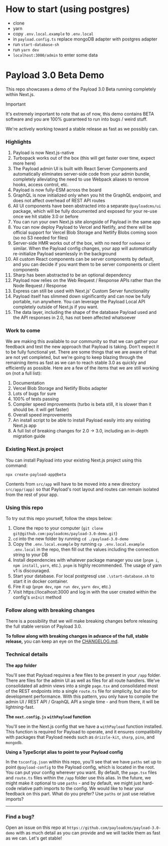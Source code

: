 # How to start (using postgres)
- clone
- yarn
- copy `.env.local.example` to `.env.local`
- in `payload.config.ts` replace mongoDB adapter with postgres adapter
- run `start-database-sh`
- run `yarn dev`
- `localhost:3000/admin` to enter some data

# Payload 3.0 Beta Demo

This repo showcases a demo of the Payload 3.0 Beta running completely within Next.js.

> [!IMPORTANT]
> It's extremely important to note that as of now, this demo contains BETA software and you are 100% guaranteed to run into bugs / weird stuff.
>
> We're actively working toward a stable release as fast as we possibly can.

### Highlights

1. Payload is now Next.js-native
1. Turbopack works out of the box (this will get faster over time, expect more here)
1. The Payload admin UI is built with React Server Components and automatically eliminates server-side code from your admin bundle, completely alleviating the need to use Webpack aliases to remove hooks, access control, etc.
1. Payload is now fully-ESM across the board
1. GraphQL is now initialized only when you hit the GraphQL endpoint, and does not affect overhead of REST API routes
1. All UI components have been abstracted into a separate `@payloadcms/ui` package, which will be fully documented and exposed for your re-use once we hit stable 3.0 or before
1. You can run your own Next.js site alongside of Payload in the same app
1. You can now deploy Payload to Vercel and Netlify, and there will be official support for Vercel Blob Storage and Netlify Blobs coming soon (so no S3 needed for files)
1. Server-side HMR works out of the box, with no need for `nodemon` or similar. When the Payload config changes, your app will automatically re-initialize Payload seamlessly in the background
1. All custom React components can be server components by default, and you can decide if you want them to be server components or client components
1. Sharp has been abstracted to be an optional dependency
1. Payload now relies on the Web Request / Response APIs rather than the Node Request / Response
1. Express can still be used with Next.js' Custom Server functionality
1. Payload itself has slimmed down significantly and can now be fully portable, run anywhere. You can leverage the Payload Local API completely outside of Next.js if you want.
1. The data layer, including the shape of the database Payload used and the API responses in 2.0, has not been affected whatsoever

### Work to come

We are making this available to our community so that we can gather your feedback and test the new approach that Payload is taking. Don't expect it to be fully functional yet. There are some things that we are aware of that are not yet completed, but we're going to keep blazing through the remaining items as fast as we can to reach stable 3.0 as quickly and efficiently as possible. Here are a few of the items that we are still working on (not a full list):

1. Documentation
1. Vercel Blob Storage and Netlify Blobs adapter
1. Lots of bugs for sure
1. 100% of tests passing
1. Compiler speed improvements (turbo is beta still, it is slower than it should be. it will get faster)
1. Overall speed improvements
1. An install script to be able to install Payload easily into any existing Next.js app
1. A full list of breaking changes for 2.0 -> 3.0, including an in-depth migration guide

### Existing Next.js project

You can install Payload into your existing Next.js project using this command:

```
npx create-payload-app@beta
```

Contents from `src/app` will have to be moved into a new directory `src/app/(app)` so that Payload's root layout and routes can remain isolated from the rest of your app.

### Using this repo

To try out this repo yourself, follow the steps below:

1. Clone the repo to your computer (`git clone git@github.com:payloadcms/payload-3.0-demo.git`)
2. `cd` into the new folder by running `cd ./payload-3.0-demo`
3. Copy the `.env.local.example` by running `cp .env.local.example .env.local` in the repo, then fill out the values including the connection string to your DB
4. Install dependencies with whatever package manager you use (`pnpm i`, `npm install`, `yarn`, etc.). `pnpm` is highly recommended. The usage of yarn v1 is discouraged.
5. Start your database. For local postgresql use `.\start-database.sh` to start it in docker container.
6. Fire it up (`pnpm dev`, `npm run dev`, `yarn dev`, etc.)
7. Visit https://localhost:3000 and log in with the user created within the config's `onInit` method

### Follow along with breaking changes

There is a possibility that we will make breaking changes before releasing the full stable version of Payload 3.0.

**To follow along with breaking changes in advance of the full, stable release,** you can keep an eye on the [CHANGELOG.md](https://github.com/payloadcms/payload-3.0-demo/blob/main/CHANGELOG.md).

### Technical details

**The app folder**

You'll see that Payload requires a few files to be present in your `/app` folder. There are files for the admin UI as well as files for all route handlers. We've consolidated all admin views into a single `page.tsx` and consolidated most of the REST endpoints into a single `route.ts` file for simplicity, but also for development performance. With this pattern, you only have to compile the admin UI / REST API / GraphQL API a single time - and from there, it will be lightning-fast.

**The `next.config.js` `withPayload` function**

You'll see in the Next.js config that we have a `withPayload` function installed. This function is required for Payload to operate, and it ensures compatibility with packages that Payload needs such as `drizzle-kit`, `sharp`, `pino`, and `mongodb`.

**Using a TypeScript alias to point to your Payload config**

In the `tsconfig.json` within this repo, you'll see that we have `paths` set up to point `@payload-config` to the Payload config, which is located in the root. You can put your config wherever you want. By default, the `page.tsx` files and `route.ts` files within the `/app` folder use this alias. In the future, we might make it optional to use `paths` - and by default, we might just hard-code relative path imports to the config. We would like to hear your feedback on this part. What do you prefer? Use `paths` or just use relative imports?

---

### Find a bug?

Open an issue on this repo at `https://github.com/payloadcms/payload-3.0-demo` with as much detail as you can provide and we will tackle them as fast as we can. Let's get stable!
